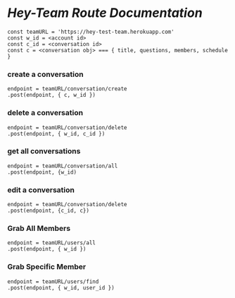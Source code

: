 # _Hey-Team Route Documentation_

```
const teamURL = 'https://hey-test-team.herokuapp.com'
const w_id = <account id>
const c_id = <conversation id>
const c = <conversation obj> === { title, questions, members, schedule }
```

### create a conversation

```
endpoint = teamURL/conversation/create
.post(endpoint, { c, w_id })
```

### delete a conversation

```
endpoint = teamURL/conversation/delete
.post(endpoint, { w_id, c_id })
```

### get all conversations

```
endpoint = teamURL/conversation/all
.post(endpoint, {w_id)
```

### edit a conversation

```
endpoint = teamURL/conversation/delete
.post(endpoint, {c_id, c})
```

### Grab All Members

```
endpoint = teamURL/users/all
.post(endpoint, { w_id })
```

### Grab Specific Member

```
endpoint = teamURL/users/find
.post(endpoint, { w_id, user_id })
```
